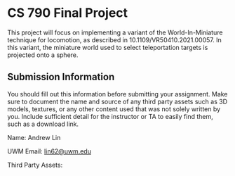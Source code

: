 # CS 790 Final Project

This project will focus on implementing a variant of the World-In-Miniature technique for locomotion, as described in 10.1109/VR50410.2021.00057. In this variant, the miniature world used to select teleportation targets is projected onto a sphere.

## Submission Information

You should fill out this information before submitting your assignment.  Make sure to document the name and source of any third party assets such as 3D models, textures, or any other content used that was not solely written by you.  Include sufficient detail for the instructor or TA to easily find them, such as a download link.

Name: Andrew Lin

UWM Email: lin62@uwm.edu

Third Party Assets: